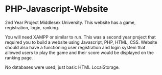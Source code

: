 # PHP-Javascript-Website
2nd Year Project Middlesex University. This website has a game, registration, login, ranking. 


You will need XAMPP or similar to run. This was a second year project that required you to build a website using Javascript, PHP, HTML, CSS. Website should also have a functioning user registration and login system that allowed users to play the game and their score would be displayed on the ranking page.

No databases were used, just basic HTML LocalStorage.
